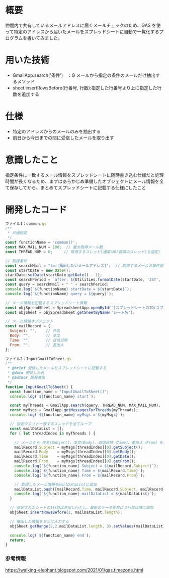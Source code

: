 <!--
title:   GASでGメールをスプレッドシートに一覧化するプログラムを作ってみた
tags:    gas,gmail,スプレットシート
id:      2abbf15035f2d4819522
private: false
-->

# 概要

仲間内で共有しているメールアドレスに届くメールチェックのため、GAS を使って特定のアドレスから届いたメールをスプレッドシートに自動で一覧化するプログラムを書いてみました。

# 用いた技術

- GmailApp.search('条件')　：G メールから指定の条件のメールだけ抽出するメソッド
- sheet.insertRowsBefore(行番号, 行数):指定した行番号より上に指定した行数を追加する

# 仕様

- 特定のアドレスからのメールのみを抽出する
- 前日から今日までの間に受信したメールを取り出す

# 意識したこと

指定条件に一致するメール情報をスプレッドシートに随時書き込む仕様だと処理時間が長くなるため、まずはあらかじめ準備したオブジェクトにメール情報を全て保存してから、まとめてスプレッドシートに記載する仕様にしたこと

# 開発したコード

```javascript
ファイル1：common.gs
/**
 * 共通設定
 */
const functionName = 'common()';
const MAX_MAIL_NUM = 100;  // 最大取得メール数
const THREAD_NUM = 0;     // 取得するスレッド(通常は0(冒頭のスレッド)を指定)

// 取得条件
const searchMail = "to:[抽出したいメールアドレス]";  // 取得するメールの条件設定
const startDate = new Date();
startDate.setDate(startDate.getDate() - 1);
const searchPeriod = `after: ${Utilities.formatDate(startDate, 'JST', 'yyyy/M/d')}`;
const query = searchMail + " " + searchPeriod;
console.log(`${functionName} startDate = ${startDate}`);
console.log(`${functionName} query = ${query}`);

// メール情報を記載するスプレッドシート情報
const objSpreadSheet = SpreadsheetApp.openById('[スプレッドシートのID(スプレッドシートのURLの"1"から"/editの手前"まで)]');
const objSheet = objSpreadSheet.getSheetByName('シート名');

// メール情報オブジェクト
const mailRecord = {
  Subject: "",    // 件名
  Body: "",       // 本文
  Time: "",       // 送信日時
  From: "",       // 差出人
};

```

```javascript
ファイル2：InputGmailToSheet.gs
/**
 * @brief 受信したメールをスプレッドシートに記載する
 * @date 開発した日
 * @author 開発者名
 */
function InputGmailToSheet() {
  const function_name = "InputGmailToSheet()";
  console.log(`${function_name} start`);

  const myThreads = GmailApp.search(query, THREAD_NUM, MAX_MAIL_NUM);
  const myMsgs = GmailApp.getMessagesForThreads(myThreads);
  console.log(`${function_name} myMsgs = ${myMsgs}`);

  // 指定クエリと一致するスレッドを全てループ
  const mailDataList = [];
  for ( let threadIndex in myThreads ) {

    // メールから 件名(Subject)、本文(Body)、送信日時（Time）、差出人（From）を抜き出す
    mailRecord.Subject = myMsgs[threadIndex][0].getSubject();
    mailRecord.Body    = myMsgs[threadIndex][0].getBody();
    mailRecord.Time    = myMsgs[threadIndex][0].getDate();
    mailRecord.From    = myMsgs[threadIndex][0].getFrom();
    console.log(`${function_name} Subject = ${mailRecord.Subject}`);
    console.log(`${function_name} Time = ${mailRecord.Time}`);
    console.log(`${function_name} From = ${mailRecord.From}`);

    // 取得したメール情報をmailDataListに追加
    mailDataList.push([mailRecord.Time, mailRecord.Subject, mailRecord.From]);
    console.log(`${function_name} mailDataList = ${mailDataList}`);
  }

  // 指定されたシートの1行目は見出し行とし、最新のデータを常に２行目以降に追加
  objSheet.insertRowsBefore(2, mailDataList.length);

  // 抽出した情報をセルに入力する
  objSheet.getRange(2,2,mailDataList.length, 3).setValues(mailDataList);

  console.log(`${function_name} end`);
  return;
}
```

### 参考情報

https://walking-elephant.blogspot.com/2021/01/gas.timezone.html
